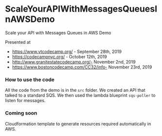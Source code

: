# ScaleYourAPIWithMessagesQueuesInAWSDemo

Scale your API with Messages Queues in AWS Demo

Presented at
 - https://www.vtcodecamp.org/ - September 28th, 2019
 - https://codecampnyc.org/ - October 12th, 2019
 - http://www.granitestatecodecamp.org/- November 2nd, 2019
 - https://www.bostoncodecamp.com/CC32/info- November 23rd, 2019
 
 ### How to use the code
 All the code from the demo is in the `src` folder.  We created an API that talked to a standard SQS.  We then used the lambda blueprint `sqs-poller` to listen for messages.
 
 ### Coming soon
 Cloudformation template to generate resources required automatically in AWS.
